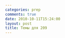 ```yaml
---
categories: prep
comments: true
date: 2010-10-11T15:24:00
layout: post
title: Темы для 209
---
```


